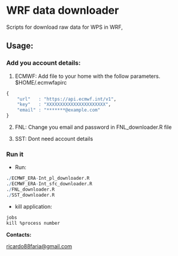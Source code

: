 # WRF data downloader

Scripts for download raw data for WPS in WRF,



## Usage:

### Add you account details:

1. ECMWF:
Add file to your home with the follow parameters.
$HOME/.ecmwfapirc
```r
{
    "url"   : "https://api.ecmwf.int/v1",
    "key"   : "XXXXXXXXXXXXXXXXXXXXXX",
    "email" : "*******@example.com"
}
```

2. FNL:
Change you email and password in FNL_downloader.R file

3. SST:
Dont need account details

### Run it

* Run:
```r
./ECMWF_ERA-Int_pl_downloader.R
./ECMWF_ERA-Int_sfc_downloader.R
./FNL_downloader.R
./SST_downloader.R
```

* kill application:
```r
jobs
kill %process number
```

**Contacts:**

<ricardo88faria@gmail.com>
